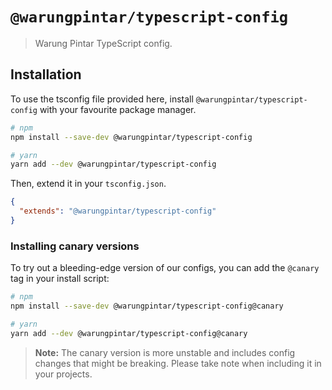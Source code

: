 # `@warungpintar/typescript-config`

> Warung Pintar TypeScript config.

## Installation

To use the tsconfig file provided here, install `@warungpintar/typescript-config` with your favourite package manager.

```bash
# npm
npm install --save-dev @warungpintar/typescript-config

# yarn
yarn add --dev @warungpintar/typescript-config
```

Then, extend it in your `tsconfig.json`.

```json
{
  "extends": "@warungpintar/typescript-config"
}
```

### Installing canary versions

To try out a bleeding-edge version of our configs, you can add the `@canary` tag in your install script:

```bash
# npm
npm install --save-dev @warungpintar/typescript-config@canary

# yarn
yarn add --dev @warungpintar/typescript-config@canary
```

> **Note:** The canary version is more unstable and includes config changes that might be breaking. Please take note when including it in your projects.
